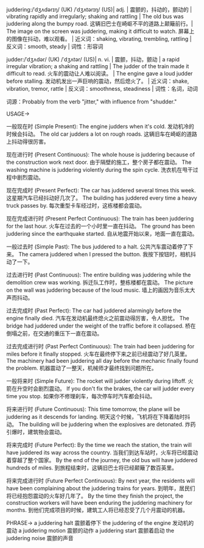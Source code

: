 juddering:/ˈdʒʌdərɪŋ/ (UK) /ˈdʒʌtərɪŋ/ (US)| adj. | 震颤的，抖动的，颤动的 | vibrating rapidly and irregularly; shaking and rattling | The old bus was juddering along the bumpy road.  这辆旧巴士在崎岖不平的道路上颠簸前行。| The image on the screen was juddering, making it difficult to watch. 屏幕上的图像在抖动，难以观看。 |  近义词：shaking, vibrating, trembling, rattling | 反义词：smooth, steady | 词性：形容词

judder:/ˈdʒʌdər/ (UK) /ˈdʒʌtər/ (US)| n. vi. | 震颤，抖动，颤动 | a rapid irregular vibration; a shaking and rattling |  The judder of the train made it difficult to read. 火车的震动让人难以阅读。 | The engine gave a loud judder before stalling. 发动机发出一声巨响的震动，然后熄火了。 | 近义词：shake, vibration, tremor, rattle | 反义词：smoothness, steadiness | 词性：名词，动词

词源：Probably from the verb "jitter," with influence from "shudder."

USAGE->

一般现在时 (Simple Present):
The engine judders when it's cold.  发动机冷的时候会抖动。
The old car judders a lot on rough roads. 这辆旧车在崎岖的道路上抖动得很厉害。


现在进行时 (Present Continuous):
The whole house is juddering because of the construction work next door.  由于隔壁的施工，整个房子都在震动。
The washing machine is juddering violently during the spin cycle.  洗衣机在甩干过程中剧烈震动。


现在完成时 (Present Perfect):
The car has juddered several times this week. 这星期汽车已经抖动好几次了。
The building has juddered every time a heavy truck passes by.  每次重型卡车经过时，这栋楼都会震动。


现在完成进行时 (Present Perfect Continuous):
The train has been juddering for the last hour.  火车在过去的一个小时里一直在抖动。
The ground has been juddering since the earthquake started. 自从地震开始以来，地面一直在震动。


一般过去时 (Simple Past):
The bus juddered to a halt. 公共汽车震动着停了下来。
The camera juddered when I pressed the button. 我按下按钮时，相机抖动了一下。


过去进行时 (Past Continuous):
The entire building was juddering while the demolition crew was working.  拆迁队工作时，整栋楼都在震动。
The picture on the wall was juddering because of the loud music.  墙上的画因为音乐太大声而抖动。


过去完成时 (Past Perfect):
The car had juddered alarmingly before the engine finally died.  汽车在发动机最终熄火之前震动得厉害，令人担忧。
The bridge had juddered under the weight of the traffic before it collapsed.  桥在倒塌之前，在交通的重压下一直在震动。


过去完成进行时 (Past Perfect Continuous):
The train had been juddering for miles before it finally stopped. 火车在最终停下来之前已经震动了好几英里。
The machinery had been juddering all day before the mechanic finally found the problem.  机器震动了一整天，机械师才最终找到问题所在。


一般将来时 (Simple Future):
The rocket will judder violently during liftoff. 火箭在升空时会剧烈震动。
If you don't fix the brakes, the car will judder every time you stop.  如果你不修理刹车，每次停车时汽车都会抖动。


将来进行时 (Future Continuous):
This time tomorrow, the plane will be juddering as it descends for landing. 明天这个时候，飞机将在下降着陆时抖动。
The building will be juddering when the explosives are detonated.  炸药引爆时，建筑物会震动。


将来完成时 (Future Perfect):
By the time we reach the station, the train will have juddered its way across the country.  当我们到达车站时，火车将已经震动着穿越了整个国家。
By the end of the journey, the old bus will have juddered hundreds of miles.  到旅程结束时，这辆旧巴士将已经颠簸了数百英里。


将来完成进行时 (Future Perfect Continuous):
By next year, the residents will have been complaining about the juddering trains for years.  到明年，居民们将已经抱怨震动的火车好几年了。
By the time they finish the project, the construction workers will have been enduring the juddering machinery for months.  到他们完成项目的时候，建筑工人将已经忍受了几个月震动的机器。


PHRASE->
a juddering halt  震颤着停下
the juddering of the engine 发动机的震动
a juddering motion 震颤的动作
a juddering start  震颤着启动
the juddering noise 震颤的声音
